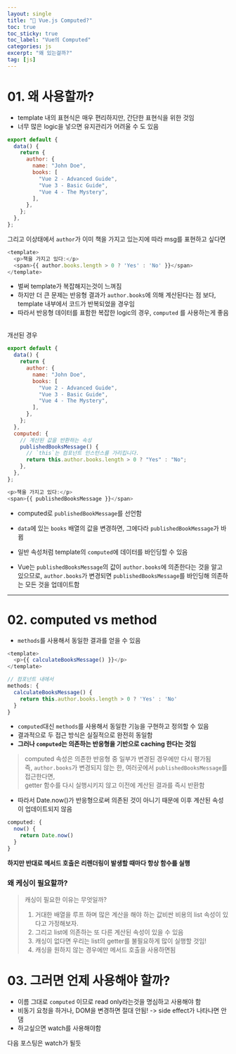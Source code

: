 ```yaml
---
layout: single
title: "📝 Vue.js Computed?"
toc: true
toc_sticky: true
toc_label: "Vue의 Computed"
categories: js
excerpt: "왜 있는걸까?"
tag: [js]
---
```


# 01. 왜 사용할까?

- template 내의 표현식은 매우 편리하지만, 간단한 표현식을 위한 것임
- 너무 많은 logic을 넣으면 유지관리가 어려울 수 도 있음

```js
export default {
  data() {
    return {
      author: {
        name: "John Doe",
        books: [
          "Vue 2 - Advanced Guide",
          "Vue 3 - Basic Guide",
          "Vue 4 - The Mystery",
        ],
      },
    };
  },
};
```

그리고 이상태에서 `author`가 이미 책을 가지고 있는지에 따라 msg를 표현하고 싶다면

```js
<template>
  <p>책을 가지고 있다:</p>
  <span>{{ author.books.length > 0 ? 'Yes' : 'No' }}</span>
</template>
```

- 벌써 template가 복잡해지는것이 느껴짐
- 하지만 더 큰 문제는 반응형 결과가 `author.books`에 의해 계산된다는 점 보다, template 내부에서 코드가 반복되었을 경우임
- 따라서 반응형 데이터를 표함한 복잡한 logic의 경우, `computed` 를 사용하는게 좋음

<br> 개선된 경우

```js
export default {
  data() {
    return {
      author: {
        name: "John Doe",
        books: [
          "Vue 2 - Advanced Guide",
          "Vue 3 - Basic Guide",
          "Vue 4 - The Mystery",
        ],
      },
    };
  },
  computed: {
    // 계산된 값을 반환하는 속성
    publishedBooksMessage() {
      // `this`는 컴포넌트 인스턴스를 가리킵니다.
      return this.author.books.length > 0 ? "Yes" : "No";
    },
  },
};
```

```js
<p>책을 가지고 있다:</p>
<span>{{ publishedBooksMessage }}</span>
```

- computed로 `publishedBookMessage`를 선언함
- `data`에 있는 `books` 배열의 값을 변경하면, 그에다라 `publishedBookMessage`가 바뀜

- 일반 속성처럼 template의 `computed`에 데이터를 바인딩할 수 있음
- Vue는 `publishedBooksMessage`의 값이 `author.books`에 의존한다는 것을 알고 있으므로, `author.books`가 변경되면 `publishedBooksMessage`를 바인딩해 의존하는 모든 것을 업데이트함

---

# 02. computed vs method

- `methods`를 사용해서 동일한 결과를 얻을 수 있음

```js
<template>
  <p>{{ calculateBooksMessage() }}</p>
</template>
```

```js
// 컴포넌트 내에서
methods: {
  calculateBooksMessage() {
    return this.author.books.length > 0 ? 'Yes' : 'No'
  }
}
```

- `computed`대신 `methods`를 사용해서 동일한 기능을 구현하고 정의할 수 있음
- 결과적으로 두 접근 방식은 실질적으로 완전히 동일함
- **그러나 `computed`는 의존하는 반응형을 기반으로 caching 한다는 것임**

> computed 속성은 의존한 반응형 중 일부가 변경된 경우에만 다시 평가됨 <br>
> 즉, `author.books`가 변경되지 않는 한, 여러곳에서 `publishedBooksMessage`를 접근한다면,<br> getter 함수를 다시 실행시키지 않고
> 이전에 계산된 결과를 즉시 반환함

- 따라서 Date.now()가 반응형으로써 의존된 것이 아니기 때문에 이후 계산된 속성이 업데이트되지 않음

```js
computed: {
  now() {
    return Date.now()
  }
}
```

**하지만 반대로 메서드 호출은 리렌더링이 발생할 때마다 항상 함수를 실행**

### **왜 케싱이 필요할까?**

> 캐싱이 필요한 이유는 무엇일까?
>
> 1. 거대한 배열을 루프 하며 많은 계산을 해야 하는 값비싼 비용의 list 속성이 있다고 가정해보자.
> 2. 그리고 list에 의존하는 또 다른 계산된 속성이 있을 수 있음
> 3. 캐싱이 없다면 우리는 list의 getter를 불필요하게 많이 실행할 것임!
> 4. 캐싱을 원하지 않는 경우에만 메서드 호출을 사용하면됨

# 03. 그러면 언제 사용해야 할까?

- 이름 그대로 `computed` 이므로 read only라는것을 명심하고 사용해야 함
- 비동기 요청을 하거나, DOM을 변경하면 절대 안됨! -> side effect가 나타나면 안댐
- 하고싶으면 watch를 사용해야함

다음 포스팅은 watch가 될듯
